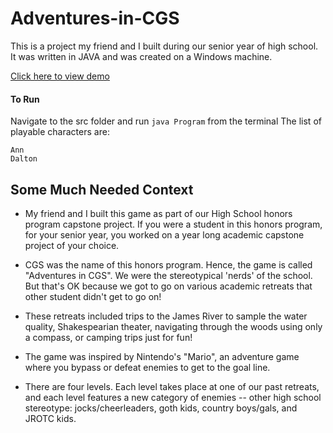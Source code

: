 # Adventures-in-CGS

This is a project my friend and I built during our senior year of high school.
It was written in JAVA and was created on a Windows machine.

[Click here to view demo](https://www.youtube.com/watch?v=1WaiUR6_4Oc&feature=youtu.be)

#### To Run
Navigate to the src folder and run `java Program` from the terminal The list of playable characters are:
```
Ann
Dalton
```

## Some Much Needed Context

* My friend and I built this game as part of our High School honors program capstone project.
If you were a student in this honors program, for your senior year, you worked on a year long academic
capstone project of your choice.

* CGS was the name of this honors program. Hence, the game is called "Adventures in CGS".
We were the stereotypical 'nerds' of the school. But that's OK because we got to go on various academic retreats that other student didn't get to go on!

* These retreats included trips to the James River to sample the water quality, Shakespearian theater,
navigating through the woods using only a compass, or camping trips just for fun!

* The game was inspired by Nintendo's "Mario", an adventure game where you bypass or defeat enemies to get to the goal line.

* There are four levels. Each level takes place at one of our past retreats, and each
level features a new category of enemies -- other high school stereotype: jocks/cheerleaders, goth kids, country boys/gals, and JROTC kids.
